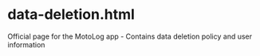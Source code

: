 # data-deletion.html
Official page for the MotoLog app - Contains data deletion policy and user information
